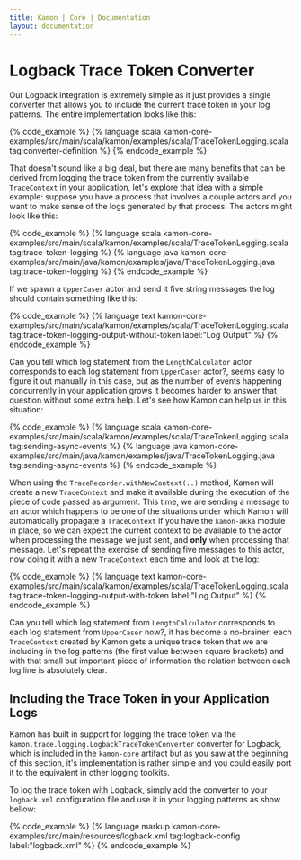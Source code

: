 ```yaml
---
title: Kamon | Core | Documentation
layout: documentation
---
```


Logback Trace Token Converter
=============================

Our Logback integration is extremely simple as it just provides a single converter that allows you to include the
current trace token in your log patterns. The entire implementation looks like this:

{% code_example %}
{%   language scala kamon-core-examples/src/main/scala/kamon/examples/scala/TraceTokenLogging.scala tag:converter-definition %}
{% endcode_example %}

That doesn't sound like a big deal, but there are many benefits that can be derived from logging the trace token from
the currently available `TraceContext` in your application, let's explore that idea with a simple example: suppose you
have a process that involves a couple actors and you want to make sense of the logs generated by that process. The
actors might look like this:

{% code_example %}
{%   language scala kamon-core-examples/src/main/scala/kamon/examples/scala/TraceTokenLogging.scala tag:trace-token-logging %}
{%   language java kamon-core-examples/src/main/java/kamon/examples/java/TraceTokenLogging.java tag:trace-token-logging %}
{% endcode_example %}

If we spawn a `UpperCaser` actor and send it five string messages the log should contain something like this:

{% code_example %}
{%   language text kamon-core-examples/src/main/scala/kamon/examples/scala/TraceTokenLogging.scala tag:trace-token-logging-output-without-token label:"Log Output" %}
{% endcode_example %}

Can you tell which log statement from the `LengthCalculator` actor corresponds to each log statement from `UpperCaser`
actor?, seems easy to figure it out manually in this case, but as the number of events happening concurrently in your
application grows it becomes harder to answer that question without some extra help. Let's see how Kamon can help us in
this situation:

{% code_example %}
{%   language scala kamon-core-examples/src/main/scala/kamon/examples/scala/TraceTokenLogging.scala tag:sending-async-events %}
{%   language java kamon-core-examples/src/main/java/kamon/examples/java/TraceTokenLogging.java tag:sending-async-events %}
{% endcode_example %}

When using the `TraceRecorder.withNewContext(..)` method, Kamon will create a new `TraceContext` and make it available
during the execution of the piece of code passed as argument. This time, we are sending a message to an actor which
happens to be one of the situations under which Kamon will automatically propagate a `TraceContext` if you have the
`kamon-akka` module in place, so we can expect the current context to be available to the actor when processing the
message we just sent, and <strong>only</strong> when processing that message. Let's repeat the exercise of sending five
messages to this actor, now doing it with a new `TraceContext` each time and look at the log:


{% code_example %}
{%   language text kamon-core-examples/src/main/scala/kamon/examples/scala/TraceTokenLogging.scala tag:trace-token-logging-output-with-token label:"Log Output" %}
{% endcode_example %}


Can you tell which log statement from `LengthCalculator` corresponds to each log statement from `UpperCaser` now?, it
has become a no-brainer: each `TraceContext` created by Kamon gets a unique trace token that we are including in the log
patterns (the first value between square brackets) and with that small but important piece of information the relation
between each log line is absolutely clear.


Including the Trace Token in your Application Logs
--------------------------------------------------

Kamon has built in support for logging the trace token via the `kamon.trace.logging.LogbackTraceTokenConverter`
converter for Logback, which is included in the `kamon-core` artifact but as you saw at the beginning of this section,
it's implementation is rather simple and you could easily port it to the equivalent in other logging toolkits.

To log the trace token with Logback, simply add the converter to your `logback.xml` configuration file and use it in
your logging patterns as show bellow:

{% code_example %}
{%   language markup kamon-core-examples/src/main/resources/logback.xml tag:logback-config label:"logback.xml" %}
{% endcode_example %}
